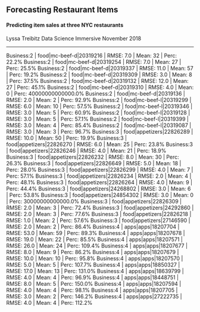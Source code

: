 
## Forecasting Restaurant Items
#### Predicting item sales at three NYC restaurants

Lyssa Treibitz
Data Science Immersive
November 2018
***













Business:2  |  food|mc-beef-d|20319216        | RMSE: 7.0  | Mean: 32 | Perc: 22.2%
Business:2  |  food|mc-beef-d|20319254        | RMSE: 7.0  | Mean: 27 | Perc: 25.5%
Business:2  |  food|mc-beef-d|20319337        | RMSE: 11.0  | Mean: 57 | Perc: 19.2%
Business:2  |  food|mc-beef-d|20319309        | RMSE: 3.0  | Mean: 8 | Perc: 37.5%
Business:2  |  food|mc-beef-d|20319132        | RMSE: 12.0  | Mean: 27 | Perc: 45.1%
Business:2  |  food|mc-beef-d|20319310        | RMSE: 4.0  | Mean: 0 | Perc: 40000000000000.0%
Business:2  |  food|mc-beef-d|20319136        | RMSE: 2.0  | Mean: 2 | Perc: 92.9%
Business:2  |  food|mc-beef-l|20319299        | RMSE: 6.0  | Mean: 10 | Perc: 57.5%
Business:2  |  food|mc-beef-l|20319346        | RMSE: 3.0  | Mean: 5 | Perc: 60.9%
Business:2  |  food|mc-beef-l|20319128        | RMSE: 3.0  | Mean: 5 | Perc: 57.1%
Business:2  |  food|mc-beef-l|20319399        | RMSE: 3.0  | Mean: 4 | Perc: 85.4%
Business:2  |  food|mc-beef-l|20319087        | RMSE: 3.0  | Mean: 3 | Perc: 96.7%
Business:3  |  food|appetizers|22826289       | RMSE: 10.0  | Mean: 50 | Perc: 19.9%
Business:3  |  food|appetizers|22826270       | RMSE: 6.0  | Mean: 25 | Perc: 23.8%
Business:3  |  food|appetizers|22826246       | RMSE: 4.0  | Mean: 21 | Perc: 18.9%
Business:3  |  food|appetizers|22826232       | RMSE: 8.0  | Mean: 30 | Perc: 26.3%
Business:3  |  food|appetizers|22826649       | RMSE: 5.0  | Mean: 18 | Perc: 28.0%
Business:3  |  food|appetizers|22826299       | RMSE: 4.0  | Mean: 7 | Perc: 57.1%
Business:3  |  food|appetizers|22826234       | RMSE: 2.0  | Mean: 4 | Perc: 48.1%
Business:3  |  food|appetizers|22826264       | RMSE: 4.0  | Mean: 9 | Perc: 44.4%
Business:3  |  food|appetizers|24268802       | RMSE: 3.0  | Mean: 6 | Perc: 53.8%
Business:3  |  food|appetizers|24854302       | RMSE: 3.0  | Mean: 0 | Perc: 30000000000000.0%
Business:3  |  food|appetizers|22826309       | RMSE: 2.0  | Mean: 3 | Perc: 72.4%
Business:3  |  food|appetizers|24292860       | RMSE: 2.0  | Mean: 3 | Perc: 77.6%
Business:3  |  food|appetizers|22826218       | RMSE: 1.0  | Mean: 2 | Perc: 57.6%
Business:3  |  food|appetizers|27146590       | RMSE: 2.0  | Mean: 2 | Perc: 86.4%
Business:4  |  apps|apps|18207704             | RMSE: 53.0  | Mean: 59 | Perc: 89.3%
Business:4  |  apps|apps|18207678             | RMSE: 19.0  | Mean: 22 | Perc: 85.5%
Business:4  |  apps|apps|18207571             | RMSE: 26.0  | Mean: 24 | Perc: 109.4%
Business:4  |  apps|apps|18207677             | RMSE: 8.0  | Mean: 9 | Perc: 86.2%
Business:4  |  apps|apps|18207679             | RMSE: 10.0  | Mean: 10 | Perc: 95.8%
Business:4  |  apps|apps|18207570             | RMSE: 5.0  | Mean: 5 | Perc: 107.7%
Business:4  |  apps|apps|18850327             | RMSE: 17.0  | Mean: 13 | Perc: 131.0%
Business:4  |  apps|apps|18639799             | RMSE: 4.0  | Mean: 4 | Perc: 96.9%
Business:4  |  apps|apps|18448751             | RMSE: 8.0  | Mean: 5 | Perc: 150.0%
Business:4  |  apps|apps|18207594             | RMSE: 4.0  | Mean: 4 | Perc: 98.1%
Business:4  |  apps|apps|18207705             | RMSE: 3.0  | Mean: 2 | Perc: 146.2%
Business:4  |  apps|apps|27222735             | RMSE: 4.0  | Mean: 4 | Perc: 112.2%
